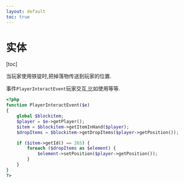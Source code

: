 ```yaml
---
layout: default
toc: true
---
```

# 实体
[toc]

当玩家使用铁锭时,把掉落物传送到玩家的位置.

事件`PlayerInteractEvent`玩家交互,比如使用等等.

```php
<?php
function PlayerInteractEvent($e)
{
    global $blockitem;
    $player = $e->getPlayer();
    $item = $blockitem->getItemInHand($player);
    $dropItems = $blockitem->getDropItems($player->getPosition());

    if ($item->getId() == 265) {
        foreach ($dropItems as $element) {
            $element->setPosition($player->getPosition());
        }
    }
}
?>
```